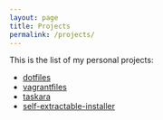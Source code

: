 ```yaml
---
layout: page
title: Projects
permalink: /projects/
---
```


This is the list of my personal projects:

- [dotfiles](https://github.com/cnadiminti/dotfiles)
- [vagrantfiles](https://github.com/cnadiminti/vagrantfiles)
- [taskara](https://github.com/cnadiminti/taskara)
- [self-extractable-installer](https://github.com/cnadiminti/self-extractable-installer-example)

